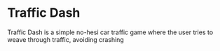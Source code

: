 # Traffic Dash
Traffic Dash is a simple no-hesi car traffic game where the user tries to weave through traffic, avoiding crashing
